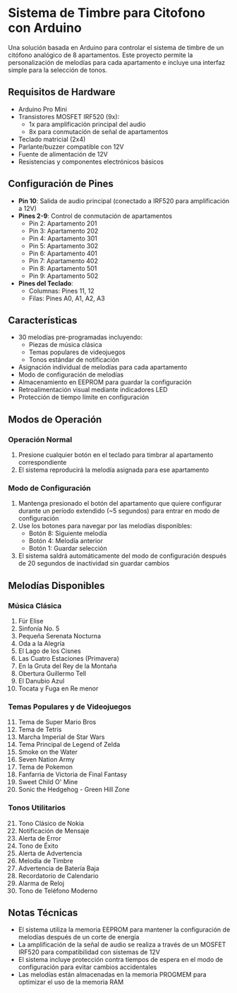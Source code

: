 # Sistema de Timbre para Citofono con Arduino

Una solución basada en Arduino para controlar el sistema de timbre de un citófono analógico de 8 apartamentos. Este proyecto permite la personalización de melodías para cada apartamento e incluye una interfaz simple para la selección de tonos.

## Requisitos de Hardware

- Arduino Pro Mini
- Transistores MOSFET IRF520 (9x):
  - 1x para amplificación principal del audio
  - 8x para conmutación de señal de apartamentos
- Teclado matricial (2x4)
- Parlante/buzzer compatible con 12V
- Fuente de alimentación de 12V
- Resistencias y componentes electrónicos básicos

## Configuración de Pines

- **Pin 10**: Salida de audio principal (conectado a IRF520 para amplificación a 12V)
- **Pines 2-9**: Control de conmutación de apartamentos
  - Pin 2: Apartamento 201
  - Pin 3: Apartamento 202
  - Pin 4: Apartamento 301
  - Pin 5: Apartamento 302
  - Pin 6: Apartamento 401
  - Pin 7: Apartamento 402
  - Pin 8: Apartamento 501
  - Pin 9: Apartamento 502
- **Pines del Teclado**:
  - Columnas: Pines 11, 12
  - Filas: Pines A0, A1, A2, A3

## Características

- 30 melodías pre-programadas incluyendo:
  - Piezas de música clásica
  - Temas populares de videojuegos
  - Tonos estándar de notificación
- Asignación individual de melodías para cada apartamento
- Modo de configuración de melodías
- Almacenamiento en EEPROM para guardar la configuración
- Retroalimentación visual mediante indicadores LED
- Protección de tiempo límite en configuración

## Modos de Operación

### Operación Normal
1. Presione cualquier botón en el teclado para timbrar al apartamento correspondiente
2. El sistema reproducirá la melodía asignada para ese apartamento

### Modo de Configuración
1. Mantenga presionado el botón del apartamento que quiere configurar durante un período extendido (~5 segundos) para entrar en modo de configuración
2. Use los botones para navegar por las melodías disponibles:
   - Botón 8: Siguiente melodía
   - Botón 4: Melodía anterior
   - Botón 1: Guardar selección
3. El sistema saldrá automáticamente del modo de configuración después de 20 segundos de inactividad sin guardar cambios

## Melodías Disponibles

### Música Clásica
1. Für Elise
2. Sinfonía No. 5
3. Pequeña Serenata Nocturna
4. Oda a la Alegría
5. El Lago de los Cisnes
6. Las Cuatro Estaciones (Primavera)
7. En la Gruta del Rey de la Montaña
8. Obertura Guillermo Tell
9. El Danubio Azul
10. Tocata y Fuga en Re menor

### Temas Populares y de Videojuegos
11. Tema de Super Mario Bros
12. Tema de Tetris
13. Marcha Imperial de Star Wars
14. Tema Principal de Legend of Zelda
15. Smoke on the Water
16. Seven Nation Army
17. Tema de Pokemon
18. Fanfarria de Victoria de Final Fantasy
19. Sweet Child O' Mine
20. Sonic the Hedgehog - Green Hill Zone

### Tonos Utilitarios
21. Tono Clásico de Nokia
22. Notificación de Mensaje
23. Alerta de Error
24. Tono de Éxito
25. Alerta de Advertencia
26. Melodía de Timbre
27. Advertencia de Batería Baja
28. Recordatorio de Calendario
29. Alarma de Reloj
30. Tono de Teléfono Moderno

## Notas Técnicas

- El sistema utiliza la memoria EEPROM para mantener la configuración de melodías después de un corte de energía
- La amplificación de la señal de audio se realiza a través de un MOSFET IRF520 para compatibilidad con sistemas de 12V
- El sistema incluye protección contra tiempos de espera en el modo de configuración para evitar cambios accidentales
- Las melodías están almacenadas en la memoria PROGMEM para optimizar el uso de la memoria RAM
